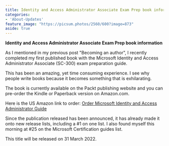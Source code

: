 ```yaml
---
title: Identity and Access Administrator Associate Exam Prep book information
categories:
- 'About-Updates'
feature_image: "https://picsum.photos/2560/600?image=873"
aside: true
---
```


**Identity and Access Administrator Associate Exam Prep book information**

As I mentioned in my previous post "Becoming an author", I recently completed my first published book with the Microsoft Identity and Access Administrator Associate (SC-300) exam preparation guide.  

This has been an amazing, yet time consuming experience.  I see why people write books because it becomes something that is exhilarating. 

The book is currently available on the Packt publishing website and you can pre-order the Kindle or Paperback version on Amazon.com.

Here is the US Amazon link to order: 
[Order Microsoft Identity and Access Administrator Guide](https://www.amazon.com/Microsoft-Identity-Access-Administrator-Guide-ebook/dp/B09DDGGKNT/ref=sr_1_5?crid=1866D6QMANR1S&keywords=sc-300+microsoft+identity+and+access+administrator&qid=1645130053&sprefix=sc-300%2Caps%2C94&sr=8-5)

Since the publication released has been announced, it has already made it onto new release lists, including a #1 on one list.  I also found myself this morning at #25 on the Microsoft Certification guides list.

This title will be released on 31 March 2022.  